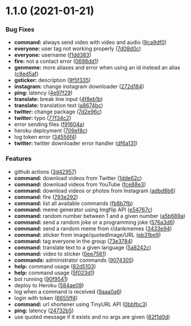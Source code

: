 # 1.1.0 (2021-01-21)


### Bug Fixes

* **command:** always send video with video and audio ([9ca9df0](https://github.com/pruizlezcano/whatsapp-bot/commit/9ca9df01af6f83bbf9216424e435d03c24ea4f7f))
* **everyone:** user tag not working properly ([7d08d0c](https://github.com/pruizlezcano/whatsapp-bot/commit/7d08d0c10b7da30e61b7353ce03627361b266c53))
* **everyone:** username ([f1dd383](https://github.com/pruizlezcano/whatsapp-bot/commit/f1dd38340659f547d8484e4c773ad8f901a94461))
* **fire:** not a contact error ([0698dd1](https://github.com/pruizlezcano/whatsapp-bot/commit/0698dd16ef42b61b5ecd7b44777bd40e17b6e662))
* **genmeme:** more aliases and error when using an id instead an alias ([c8ed5af](https://github.com/pruizlezcano/whatsapp-bot/commit/c8ed5afa102f2543ff70f414410c86f3e95906f7))
* **gsticker:** description ([9f5f335](https://github.com/pruizlezcano/whatsapp-bot/commit/9f5f335198f370a935135b43c0c43b3be7df55f8))
* **instagram:** change instagram downloader ([272d184](https://github.com/pruizlezcano/whatsapp-bot/commit/272d1842f4205effe3d9fa66a8145991ec06e767))
* **ping:** latency ([4e97f29](https://github.com/pruizlezcano/whatsapp-bot/commit/4e97f29506f094f737f42890eb8c9863ce290a4a))
* **translate:** break line input ([4f8eb1b](https://github.com/pruizlezcano/whatsapp-bot/commit/4f8eb1b9df56139f2298d56511783648bd395b3c))
* **translate:** translation text ([a8674bc](https://github.com/pruizlezcano/whatsapp-bot/commit/a8674bc2273a4ba10483aaeb8410d51e2502fba3))
* **twitter:** change package ([7d2e96c](https://github.com/pruizlezcano/whatsapp-bot/commit/7d2e96c4ad4feb4d353df4c7f187faca51e1d271))
* **twitter:** typo ([77f34c2](https://github.com/pruizlezcano/whatsapp-bot/commit/77f34c2ecf6c806785e208d0740c09b78bf578de))
* error sending files ([f91604a](https://github.com/pruizlezcano/whatsapp-bot/commit/f91604a35c9cfd893796fb8941b2b8c567efaa17))
* heroku deployment ([709ef8c](https://github.com/pruizlezcano/whatsapp-bot/commit/709ef8cc4a68870196771f3bd1f05a49f3be9c5b))
* log token error ([34556f4](https://github.com/pruizlezcano/whatsapp-bot/commit/34556f442bd97d8af9c58661add7f518fe4a8b62))
* **twitter:** twitter downloader error handler ([df6a131](https://github.com/pruizlezcano/whatsapp-bot/commit/df6a131ca529d45d00f6abcd64e6068f98143deb))


### Features

* github actions ([3d42957](https://github.com/pruizlezcano/whatsapp-bot/commit/3d429573cd0b02ef92327e3e24d379b63e003b8e))
* **command:** download videos from Twitter ([1dde62c](https://github.com/pruizlezcano/whatsapp-bot/commit/1dde62c52f28ffaf3a41a227b75d331ab0793ded))
* **command:** download videos from YouTube ([fce88e3](https://github.com/pruizlezcano/whatsapp-bot/commit/fce88e34ac2fd05486c8be3bd24fc9a5f74eba4a))
* **command:** download videos or photos from Instagram ([adbd8b6](https://github.com/pruizlezcano/whatsapp-bot/commit/adbd8b6b86c7c1412e88484527a379568a494e3a))
* **command:** fire ([793e292](https://github.com/pruizlezcano/whatsapp-bot/commit/793e292583e80ddfa2ae74593ca41346a9b5cfdc))
* **command:** list all available commands ([fb8b7fb](https://github.com/pruizlezcano/whatsapp-bot/commit/fb8b7fbd97a98fc2c0c2b4cbb3f83aeb458aba77))
* **command:** meme generator using Imgflip API ([e54767c](https://github.com/pruizlezcano/whatsapp-bot/commit/e54767c22e362131dd9089983b44c95df84e36ed))
* **command:** random number between 1 and a given number ([a5b689a](https://github.com/pruizlezcano/whatsapp-bot/commit/a5b689a2958b0bd59d051584dc98a4f244c86ea4))
* **command:** send a random joke or a programming joke ([576a3d6](https://github.com/pruizlezcano/whatsapp-bot/commit/576a3d640f9f2cbd219d4dac2af5e8b34a878d94))
* **command:** send a random meme from r/dankmemes ([3433e94](https://github.com/pruizlezcano/whatsapp-bot/commit/3433e9435d76aa65fa32baaf4be71f6415948fa5))
* **command:** sticker from image/quotedImage/URL ([eb31be9](https://github.com/pruizlezcano/whatsapp-bot/commit/eb31be9790e02edf54c2edfbc484a8569ba62efa))
* **command:** tag everyone in the group ([73e3784](https://github.com/pruizlezcano/whatsapp-bot/commit/73e378410415ccccb91b8553f439929c6a1bc150))
* **command:** translate text to a given language ([5a8242c](https://github.com/pruizlezcano/whatsapp-bot/commit/5a8242c2838ed3a34d4501e4983b281a93a3ad1a))
* **command:** video to sticker ([0ee7561](https://github.com/pruizlezcano/whatsapp-bot/commit/0ee75618f0a696ebe112ab8e94f4dd150dc800b8))
* **commands:** administrator commands ([9074305](https://github.com/pruizlezcano/whatsapp-bot/commit/9074305fdeced9bfc02836bde7bc7dabcf71c54e))
* **help:** command usage ([82d5103](https://github.com/pruizlezcano/whatsapp-bot/commit/82d5103da67aba8df26bd5005ec88fb512a21777))
* **help:** command usage ([5f023d1](https://github.com/pruizlezcano/whatsapp-bot/commit/5f023d1017707aa02d2837f58cac2acdd51761ae))
* bot running ([90f9541](https://github.com/pruizlezcano/whatsapp-bot/commit/90f954171a6da70141985d3df819ffeb33b89b80))
* deploy to Heroku ([584ae09](https://github.com/pruizlezcano/whatsapp-bot/commit/584ae09a4824209cf22e3f9899fc395cb03fe931))
* log when a command is received ([9aaa0a6](https://github.com/pruizlezcano/whatsapp-bot/commit/9aaa0a6a32419124f49ec1bfec58086984e9948e))
* login with token ([6655ff4](https://github.com/pruizlezcano/whatsapp-bot/commit/6655ff4f55b4efe3329eb5c909bbea0e691e70a0))
* **command:** url shortener using TinyURL API ([0bbfbc3](https://github.com/pruizlezcano/whatsapp-bot/commit/0bbfbc3f8c8ddd72a21d6899854a71b0b11dd4ad))
* **ping:** latency ([24732b5](https://github.com/pruizlezcano/whatsapp-bot/commit/24732b5886c7cad05b979c8c396d2b9b85e632a5))
* use quoted message if it exists and no args are given ([82f1d0d](https://github.com/pruizlezcano/whatsapp-bot/commit/82f1d0d4a337f086cf3600769a90cdd01e644d00))



